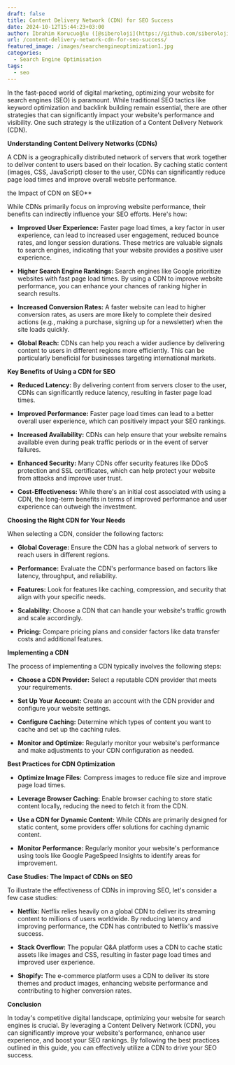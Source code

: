 ```yaml
---
draft: false
title: Content Delivery Network (CDN) for SEO Success
date: 2024-10-12T15:44:23+03:00
author: İbrahim Korucuoğlu ([@siberoloji](https://github.com/siberoloji))
url: /content-delivery-network-cdn-for-seo-success/
featured_image: /images/searchengineoptimization1.jpg
categories:
  - Search Engine Optimisation
tags:
  - seo
---
```



In the fast-paced world of digital marketing, optimizing your website for search engines (SEO) is paramount. While traditional SEO tactics like keyword optimization and backlink building remain essential, there are other strategies that can significantly impact your website's performance and visibility. One such strategy is the utilization of a Content Delivery Network (CDN).



**Understanding Content Delivery Networks (CDNs)**



A CDN is a geographically distributed network of servers that work together to deliver content to users based on their location. By caching static content (images, CSS, JavaScript) closer to the user, CDNs can significantly reduce page load times and improve overall website performance.



the Impact of CDN on SEO**



While CDNs primarily focus on improving website performance, their benefits can indirectly influence your SEO efforts. Here's how:


* **Improved User Experience:** Faster page load times, a key factor in user experience, can lead to increased user engagement, reduced bounce rates, and longer session durations. These metrics are valuable signals to search engines, indicating that your website provides a positive user experience.

* **Higher Search Engine Rankings:** Search engines like Google prioritize websites with fast page load times. By using a CDN to improve website performance, you can enhance your chances of ranking higher in search results.

* **Increased Conversion Rates:** A faster website can lead to higher conversion rates, as users are more likely to complete their desired actions (e.g., making a purchase, signing up for a newsletter) when the site loads quickly.   

* **Global Reach:** CDNs can help you reach a wider audience by delivering content to users in different regions more efficiently. This can be particularly beneficial for businesses targeting international markets.




**Key Benefits of Using a CDN for SEO**


* **Reduced Latency:** By delivering content from servers closer to the user, CDNs can significantly reduce latency, resulting in faster page load times.

* **Improved Performance:** Faster page load times can lead to a better overall user experience, which can positively impact your SEO rankings.

* **Increased Availability:** CDNs can help ensure that your website remains available even during peak traffic periods or in the event of server failures.

* **Enhanced Security:** Many CDNs offer security features like DDoS protection and SSL certificates, which can help protect your website from attacks and improve user trust.

* **Cost-Effectiveness:** While there's an initial cost associated with using a CDN, the long-term benefits in terms of improved performance and user experience can outweigh the investment.




**Choosing the Right CDN for Your Needs**



When selecting a CDN, consider the following factors:


* **Global Coverage:** Ensure the CDN has a global network of servers to reach users in different regions.

* **Performance:** Evaluate the CDN's performance based on factors like latency, throughput, and reliability.

* **Features:** Look for features like caching, compression, and security that align with your specific needs.

* **Scalability:** Choose a CDN that can handle your website's traffic growth and scale accordingly.

* **Pricing:** Compare pricing plans and consider factors like data transfer costs and additional features.




**Implementing a CDN**



The process of implementing a CDN typically involves the following steps:


* **Choose a CDN Provider:** Select a reputable CDN provider that meets your requirements.

* **Set Up Your Account:** Create an account with the CDN provider and configure your website settings.

* **Configure Caching:** Determine which types of content you want to cache and set up the caching rules.

* **Monitor and Optimize:** Regularly monitor your website's performance and make adjustments to your CDN configuration as needed.




**Best Practices for CDN Optimization**


* **Optimize Image Files:** Compress images to reduce file size and improve page load times.

* **Leverage Browser Caching:** Enable browser caching to store static content locally, reducing the need to fetch it from the CDN.

* **Use a CDN for Dynamic Content:** While CDNs are primarily designed for static content, some providers offer solutions for caching dynamic content.

* **Monitor Performance:** Regularly monitor your website's performance using tools like Google PageSpeed Insights to identify areas for improvement.




**Case Studies: The Impact of CDNs on SEO**



To illustrate the effectiveness of CDNs in improving SEO, let's consider a few case studies:


* **Netflix:** Netflix relies heavily on a global CDN to deliver its streaming content to millions of users worldwide. By reducing latency and improving performance, the CDN has contributed to Netflix's massive success.

* **Stack Overflow:** The popular Q&amp;A platform uses a CDN to cache static assets like images and CSS, resulting in faster page load times and improved user experience.

* **Shopify:** The e-commerce platform uses a CDN to deliver its store themes and product images, enhancing website performance and contributing to higher conversion rates.




**Conclusion**



In today's competitive digital landscape, optimizing your website for search engines is crucial. By leveraging a Content Delivery Network (CDN), you can significantly improve your website's performance, enhance user experience, and boost your SEO rankings. By following the best practices outlined in this guide, you can effectively utilize a CDN to drive your SEO success.
